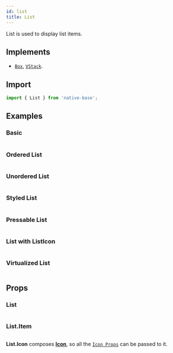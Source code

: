 ```yaml
---
id: list
title: List
---
```


List is used to display list items.

## Implements

- [`Box`](box.md), [`VStack`](VStack.md).

## Import

```jsx
import { List } from 'native-base';
```

## Examples

### Basic

```ComponentSnackPlayer path=primitives,List,Basic.tsx

```

### Ordered List

```ComponentSnackPlayer path=primitives,List,OrderedList.tsx

```

### Unordered List

```ComponentSnackPlayer path=primitives,List,UnorderedList.tsx

```

### Styled List

```ComponentSnackPlayer path=primitives,List,StylingList.tsx

```

### Pressable List

```ComponentSnackPlayer path=primitives,List,PressableList.tsx

```

### List with ListIcon

```ComponentSnackPlayer path=primitives,List,ListWithIcon.tsx

```

### Virtualized List

```ComponentSnackPlayer path=primitives,List,VirtualizedList.tsx

```

## Props

### List

```ComponentPropTable path=primitives,List,List.tsx

```

### List.Item

```ComponentPropTable path=primitives,List,ListItem.tsx

```

**List.Icon** composes **[Icon](icon.md)**, so all the [`Icon Props`](icon.md#props) can be passed to it.
